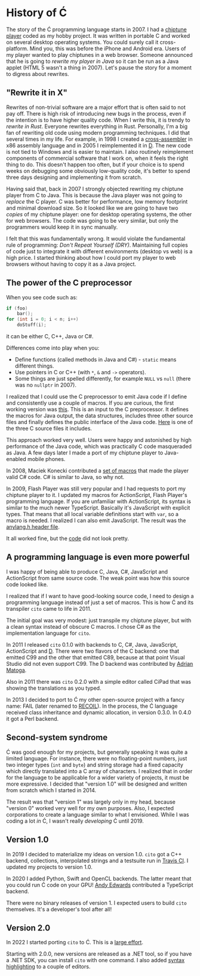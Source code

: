 ﻿# History of Ć

The story of the Ć programming language starts in 2007.
I had a [chiptune player](https://asap.sourceforge.net) coded as my hobby project.
It was written in portable C and worked on several desktop operating systems.
You could surely call it cross-platform. Mind you, this was before the iPhone and Android era.
Users of my player wanted to play chiptunes in a web browser.
Someone announced that he is going to _rewrite my player in Java_
so it can be run as a Java applet (HTML 5 wasn't a thing in 2007).
Let's pause the story for a moment to digress about rewrites.

## "Rewrite it in X"

Rewrites of non-trivial software are a major effort that is often said to not pay off.
There is high risk of introducing new bugs in the process,
even if the intention is to have higher quality code.
When I write this, it is trendy to _rewrite in Rust_. Everyone rewrites everything in Rust.
Personally, I'm a big fan of rewriting old code using modern programming techniques.
I did that several times in my life.
For example, in 1998 I created a [cross-assembler](https://github.com/pfusik/xasm)
in x86 assembly language and in 2005 I reimplemented it in [D](https://dlang.org).
The new code is not tied to Windows and is easier to maintain.
I also routinely reimplement components of commercial software that I work on,
when it feels the right thing to do. This doesn't happen too often, but if your choice
is to spend weeks on debugging some obviously low-quality code, it's better to spend
three days designing and implementing it from scratch.

Having said that, back in 2007 I strongly objected rewriting my chiptune player from C to Java.
This is because the Java player was not going to _replace_ the C player.
C was better for performance, low memory footprint and minimal download size.
So it looked like we are going to have two _copies_ of my chiptune player:
one for desktop operating systems, the other for web browsers.
The code was going to be very similar, but only the programmers would keep it in sync manually.

I felt that this was fundamentally wrong. It would violate the fundamental rule of programming:
_Don't Repeat Yourself (DRY)_. Maintaining full copies of code just to integrate it
with different environments (desktop vs web) is a high price.
I started thinking about how I could port my player to web browsers without having to copy it
as a Java project.

## The power of the C preprocessor

When you see code such as:

```c
if (foo)
    bar();
for (int i = 0; i < n; i++)
    doStuff(i);
```

it can be either C, C++, Java or C#.

Differences come into play when you:

- Define functions (called methods in Java and C#) - `static` means different things.
- Use pointers in C or C++ (with `*`, `&` and `->` operators).
- Some things are just spelled differently, for example `NULL` vs `null`
  (there was no `nullptr` in 2007).

I realized that I could use the C preprocessor to emit Java code if I define and consistently
use a couple of macros. If you are curious, the first working version was
[this](https://sourceforge.net/p/asap/code/ci/1339af683b60c0da54a5084673bb167e53679750/tree/java/ASAP.ppjava).
This is an input to the C preprocessor. It defines the macros for Java output,
the data structures, includes three other source files and finally defines
the public interface of the Java code.
[Here](https://sourceforge.net/p/asap/code/ci/1339af683b60c0da54a5084673bb167e53679750/tree/apokeysnd.c)
is one of the three C source files it includes.

This approach worked very well. Users were happy and astonished by high performance of the Java code,
which was practically C code masqueraded as Java.
A few days later I made a port of my chiptune player to Java-enabled mobile phones.

In 2008, Maciek Konecki contributed a
[set of macros](https://sourceforge.net/p/asap/code/ci/8c9e4db0b8d200072a66a5758b9bffa2bb5df61b/tree/csharp/ASAP.ppcs)
that made the player valid C# code. C# is similar to Java, so why not.

In 2009, Flash Player was still very popular and I had requests to port my chiptune player to it.
I updated my macros for ActionScript, Flash Player's programming language.
If you are unfamiliar with ActionScript, its syntax is similar to the much newer TypeScript.
Basically it's JavaScript with explicit types.
That means that all local variable definitions start with `var`, so a macro is needed.
I realized I can also emit JavaScript. The result was the
[anylang.h header file](https://sourceforge.net/p/asap/code/ci/3c2e92f7323ac3154267ab0e9460d7b35a8e7aaf/tree/anylang.h).

It all worked fine, but the
[code](https://sourceforge.net/p/asap/code/ci/3c2e92f7323ac3154267ab0e9460d7b35a8e7aaf/tree/apokeysnd.c)
did not look pretty.

## A programming language is even more powerful

I was happy of being able to produce C, Java, C#, JavaScript and ActionScript from same source code.
The weak point was how this source code looked like.

I realized that if I want to have good-looking source code, I need to design a programming language
instead of just a set of macros. This is how Ć and its transpiler `cito` came to life in 2011.

The initial goal was very modest: just transpile my chiptune player, but with a clean syntax
instead of obscure C macros. I chose C# as the implementation language for `cito`.

In 2011 I released `cito` 0.1.0 with backends to C, C#, Java, JavaScript, ActionScript
and [D](https://dlang.org).
There were two flavors of the C backend: one that emitted C99 and the other that emitted C89,
because at that point Visual Studio did not even support C99.
The D backend was contributed by [Adrian Matoga](https://github.com/epi).

Also in 2011 there was `cito` 0.2.0 with a simple editor called CiPad that was showing
the translations as you typed.

In 2013 I decided to port to Ć my other open-source project with a fancy name: FAIL
(later renamed to [RECOIL](https://recoil.sourceforge.net)).
In the process, the Ć language received class inheritance and dynamic allocation,
in version 0.3.0.
In 0.4.0 it got a Perl backend.

## Second-system syndrome

Ć was good enough for my projects, but generally speaking it was quite a limited language.
For instance, there were no floating-point numbers, just two integer types (`int` and `byte`)
and string storage had a fixed capacity which directly translated into a C array of characters.
I realized that in order for the language to be applicable for a wider variety of projects,
it must be more expressive.
I decided that "version 1.0" will be designed and written from scratch which I started in 2014.

The result was that "version 1" was largely only in my head, because "version 0" worked very well
for my own purposes. Also, I expected corporations to create a language similar to what I envisioned.
While I was coding a lot _in_ Ć, I wasn't really _developing_ Ć until 2019.

## Version 1.0

In 2019 I decided to materialize my ideas on version 1.0. `cito` got a C++ backend, collections,
interpolated strings and a testsuite run in [Travis CI](https://www.travis-ci.com).
I updated my projects to version 1.0.

In 2020 I added Python, Swift and OpenCL backends.
The latter meant that you could run Ć code on your GPU!
[Andy Edwards](https://github.com/jedwards1211) contributed a TypeScript backend.

There were no binary releases of version 1.
I expected users to build `cito` themselves. It's a developer's tool after all!

## Version 2.0

In 2022 I started porting `cito` to Ć. This is a [large effort](https://github.com/pfusik/cito/issues/48).

Starting with 2.0.0, new versions are released as a .NET tool, so if you have a .NET SDK,
you can install `cito` with one command.
I also added [syntax highlighting](editors.md) to a couple of editors.
